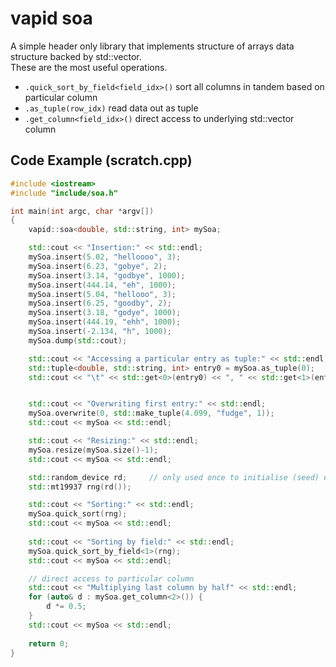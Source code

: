 # vapid soa
A simple header only library that implements structure of arrays data structure backed by std::vector.  
These are the most useful operations.  
- `.quick_sort_by_field<field_idx>()` sort all columns in tandem based on particular column 
- `.as_tuple(row_idx)` read data out as tuple
- `.get_column<field_idx>()` direct access to underlying std::vector column

Code Example (scratch.cpp)
------------------------

```c++
#include <iostream>
#include "include/soa.h"

int main(int argc, char *argv[])
{
    vapid::soa<double, std::string, int> mySoa;

    std::cout << "Insertion:" << std::endl;
    mySoa.insert(5.02, "helloooo", 3);
    mySoa.insert(6.23, "gobye", 2);
    mySoa.insert(3.14, "godbye", 1000);
    mySoa.insert(444.14, "eh", 1000);
    mySoa.insert(5.04, "hellooo", 3);
    mySoa.insert(6.25, "goodby", 2);
    mySoa.insert(3.18, "godye", 1000);
    mySoa.insert(444.19, "ehh", 1000);
    mySoa.insert(-2.134, "h", 1000);
    mySoa.dump(std::cout);

    std::cout << "Accessing a particular entry as tuple:" << std::endl;
    std::tuple<double, std::string, int> entry0 = mySoa.as_tuple(0);
    std::cout << "\t" << std::get<0>(entry0) << ", " << std::get<1>(entry0) << ", " << std::get<2>(entry0) << "\n";


    std::cout << "Overwriting first entry:" << std::endl;
    mySoa.overwrite(0, std::make_tuple(4.099, "fudge", 1));
    std::cout << mySoa << std::endl;

    std::cout << "Resizing:" << std::endl;
    mySoa.resize(mySoa.size()-1);
    std::cout << mySoa << std::endl;

    std::random_device rd;     // only used once to initialise (seed) engine
    std::mt19937 rng(rd());

    std::cout << "Sorting:" << std::endl;
    mySoa.quick_sort(rng);
    std::cout << mySoa << std::endl;
    
    std::cout << "Sorting by field:" << std::endl;
    mySoa.quick_sort_by_field<1>(rng);
    std::cout << mySoa << std::endl;

    // direct access to particular column
    std::cout << "Multiplying last column by half" << std::endl;
    for (auto& d : mySoa.get_column<2>()) {
        d *= 0.5;
    }
    std::cout << mySoa << std::endl;
    
    return 0;
}
```
